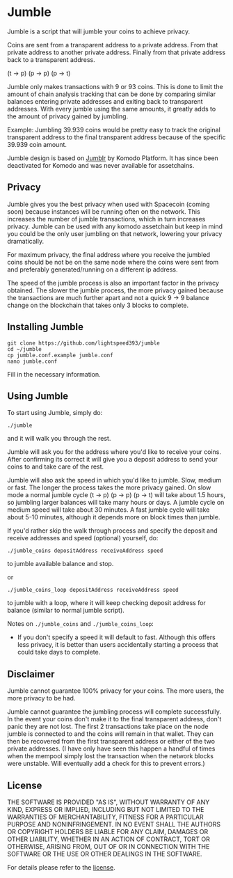 # Jumble

Jumble is a script that will jumble your coins to achieve privacy.

Coins are sent from a transparent address to a private address. From that private address to another private address. Finally from that private address back to a transparent address.

(t -> p) (p -> p) (p -> t)

Jumble only makes transactions with 9 or 93 coins. This is done to limit the amount of chain analysis tracking that can be done by comparing similar balances entering private addresses and exiting back to transparent addresses. With every jumble using the same amounts, it greatly adds to the amount of privacy gained by jumbling.

Example:  Jumbling 39.939 coins would be pretty easy to track the original transparent address to the final transparent address because of the specific 39.939 coin amount.

Jumble design is based on [Jumblr](https://developers.komodoplatform.com/basic-docs/smart-chains/smart-chain-api/jumblr.html) by Komodo Platform. It has since been deactivated for Komodo and was never available for assetchains.

## Privacy

Jumble gives you the best privacy when used with Spacecoin (coming soon) because instances will be running often on the network. This increases the number of jumble transactions, which in turn increases privacy. Jumble can be used with any komodo assetchain but keep in mind you could be the only user jumbling on that network, lowering your privacy dramatically.

For maximum privacy, the final address where you receive the jumbled coins should be not be on the same node where the coins were sent from and preferably generated/running on a different ip address.

The speed of the jumble process is also an important factor in the privacy obtained. The slower the jumble process, the more privacy gained because the transactions are much further apart and not a quick 9 -> 9 balance change on the blockchain that takes only 3 blocks to complete.

## Installing Jumble

```
git clone https://github.com/lightspeed393/jumble
cd ~/jumble
cp jumble.conf.example jumble.conf
nano jumble.conf
```
Fill in the necessary information.

## Using Jumble

To start using Jumble, simply do:

`./jumble`

and it will walk you through the rest.

Jumble will ask you for the address where you'd like to receive your coins. After confirming its correct it will give you a deposit address to send your coins to and take care of the rest.

Jumble will also ask the speed in which you'd like to jumble. Slow, medium or fast. The longer the process takes the more privacy gained. On slow mode a normal jumble cycle (t -> p) (p -> p) (p -> t) will take about 1.5 hours, so jumbling larger balances will take many hours or days. A jumble cycle on medium speed will take about 30 minutes. A fast jumble cycle will take about 5-10 minutes, although it depends more on block times than jumble.

If you'd rather skip the walk through process and specify the deposit and receive addresses and speed (optional) yourself, do:

`./jumble_coins depositAddress receiveAddress speed`

to jumble available balance and stop.

or

`./jumble_coins_loop depositAddress receiveAddress speed`

to jumble with a loop, where it will keep checking deposit address for balance (similar to normal jumble script).

Notes on `./jumble_coins` and `./jumble_coins_loop`:
- If you don't specify a speed it will default to fast. Although this offers less privacy, it is better than users accidentally starting a process that could take days to complete.

## Disclaimer

Jumble cannot guarantee 100% privacy for your coins. The more users, the more privacy to be had.

Jumble cannot guarantee the jumbling process will complete successfully. In the event your coins don't make it to the final transparent address, don't panic they are not lost. The first 2 transactions take place on the node jumble is connected to and the coins will remain in that wallet. They can then be recovered from the first transparent address or either of the two private addresses. (I have only have seen this happen a handful of times when the mempool simply lost the transaction when the network blocks were unstable. Will eventually add a check for this to prevent errors.)

## License

THE SOFTWARE IS PROVIDED "AS IS", WITHOUT WARRANTY OF ANY KIND, EXPRESS OR IMPLIED, INCLUDING BUT NOT LIMITED TO THE WARRANTIES OF MERCHANTABILITY, FITNESS FOR A PARTICULAR PURPOSE AND NONINFRINGEMENT. IN NO EVENT SHALL THE AUTHORS OR COPYRIGHT HOLDERS BE LIABLE FOR ANY CLAIM, DAMAGES OR OTHER LIABILITY, WHETHER IN AN ACTION OF CONTRACT, TORT OR OTHERWISE, ARISING FROM, OUT OF OR IN CONNECTION WITH THE SOFTWARE OR THE USE OR OTHER DEALINGS IN THE SOFTWARE.

For details please refer to the [license](https://github.com/lightspeed393/jumble/blob/master/LICENSE).
